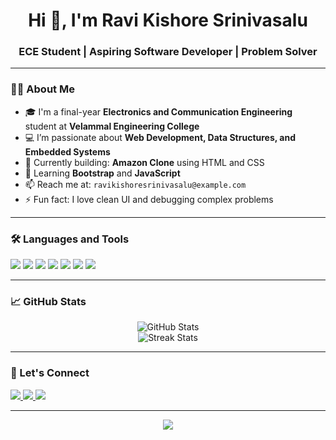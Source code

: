 <h1 align="center">Hi 👋, I'm Ravi Kishore Srinivasalu</h1>
<h3 align="center">ECE Student | Aspiring Software Developer | Problem Solver</h3>

---

### 👨‍💻 About Me

- 🎓 I'm a final-year **Electronics and Communication Engineering** student at **Velammal Engineering College**
- 💻 I’m passionate about **Web Development, Data Structures, and Embedded Systems**
- 🔭 Currently building: **Amazon Clone** using HTML and CSS  
- 🌱 Learning **Bootstrap** and **JavaScript**
- 📫 Reach me at: `ravikishoresrinivasalu@example.com`
- ⚡ Fun fact: I love clean UI and debugging complex problems

---

### 🛠️ Languages and Tools

<p>
  <img src="https://img.shields.io/badge/C++-00599C?style=flat&logo=cplusplus&logoColor=white" />
  <img src="https://img.shields.io/badge/C-276DC3?style=flat&logo=c&logoColor=white" />
  <img src="https://img.shields.io/badge/HTML5-E34F26?style=flat&logo=html5&logoColor=white" />
  <img src="https://img.shields.io/badge/CSS3-1572B6?style=flat&logo=css3&logoColor=white" />
  <img src="https://img.shields.io/badge/JavaScript-F7DF1E?style=flat&logo=javascript&logoColor=black" />
  <img src="https://img.shields.io/badge/Git-F05032?style=flat&logo=git&logoColor=white" />
  <img src="https://img.shields.io/badge/GitHub-181717?style=flat&logo=github&logoColor=white" />
</p>

---

### 📈 GitHub Stats

<p align="center">
  <img src="https://github-readme-stats.vercel.app/api?username=your-username&show_icons=true&theme=react" alt="GitHub Stats" />
  <br/>
  <img src="https://github-readme-streak-stats.herokuapp.com/?user=your-username&theme=react" alt="Streak Stats" />
</p>

---

### 🔗 Let's Connect

<p align="left">
  <a href="https://www.linkedin.com/in/your-linkedin-id/" target="_blank">
    <img src="https://img.shields.io/badge/LinkedIn-blue?style=flat&logo=linkedin&logoColor=white" />
  </a>
  <a href="mailto:ravikishoresrinivasalu@example.com">
    <img src="https://img.shields.io/badge/Gmail-D14836?style=flat&logo=gmail&logoColor=white" />
  </a>
  <a href="https://github.com/your-username">
    <img src="https://img.shields.io/badge/GitHub-black?style=flat&logo=github&logoColor=white" />
  </a>
</p>

---

<p align="center">
  <img src="https://img.shields.io/badge/Available%20for%20hire-green?style=flat" />
</p>
